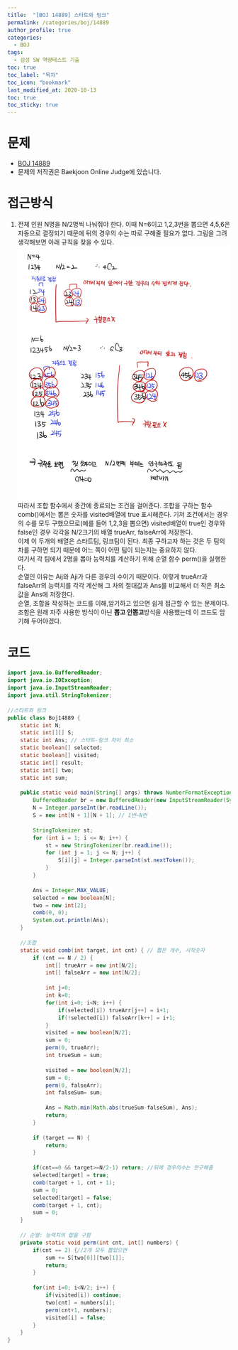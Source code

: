 ```yaml
---
title:  "[BOJ 14889] 스타트와 링크"
permalink: /categories/boj/14889
author_profile: true
categories:
  - BOJ
tags:
  - 삼성 SW 역량테스트 기출
toc: true
toc_label: "목차"
toc_icon: "bookmark"
last_modified_at: 2020-10-13
toc: true
toc_sticky: true
---
```

# 문제
* [BOJ 14889](https://www.acmicpc.net/problem/14889)
* 문제의 저작권은 Baekjoon Online Judge에 있습니다.  

# 접근방식 
1. 전체 인원 N명을 N/2명씩 나눠줘야 한다. 이때 N=6이고 1,2,3번을 뽑으면 4,5,6은 자동으로 결정되기 때문에 뒤의 경우의 수는 따로 구해줄 필요가 없다. 그림을 그려 생각해보면 아래 규칙을 찾을 수 있다.  
![startlink](/assets/images/startlink.jpg)  
따라서 조합 함수에서 중간에 종료되는 조건을 걸어준다. 조합을 구하는 함수 comb()에서는 뽑은 숫자를 visited배열에 true 표시해준다. 기저 조건에서는 경우의 수를 모두 구했으므로(예를 들어 1,2,3을 뽑으면) visited배열이 true인 경우와 false인 경우 각각을 N/2크기의 배열 trueArr, falseArr에 저장한다.  
이제 이 두개의 배열은 스타트팀, 링크팀이 된다. 최종 구하고자 하는 것은 두 팀의 차를 구하면 되기 때문에 
어느 쪽이 어떤 팀이 되는지는 중요하지 않다.  
여기서 각 팀에서 2명을 뽑아 능력치를 계산하기 위해 순열 함수 perm()을 실행한다.  
순열인 이유는 Aij와 Aji가 다른 경우의 수이기 때문이다. 이렇게 trueArr과 falseArr의 능력치를 각각 계산해 그 차의 절대값과 Ans를 비교해서 더 작은 최소값을 Ans에 저장한다.  
순열, 조합을 작성하는 코드를 이해,암기하고 있으면 쉽게 접근할 수 있는 문제이다.  
조합은 원래 자주 사용한 방식이 아닌 <b>뽑고 안뽑고</b>방식을 사용했는데 이 코드도 암기해 두어야겠다.

# 코드
```java
import java.io.BufferedReader;
import java.io.IOException;
import java.io.InputStreamReader;
import java.util.StringTokenizer;

//스타트와 링크
public class Boj14889 {
	static int N;
	static int[][] S;
	static int Ans; // 스타트-링크 차이 최소
	static boolean[] selected;
	static boolean[] visited;
	static int[] result;
	static int[] two;
	static int sum;

	public static void main(String[] args) throws NumberFormatException, IOException {
		BufferedReader br = new BufferedReader(new InputStreamReader(System.in));
		N = Integer.parseInt(br.readLine());
		S = new int[N + 1][N + 1]; // 1번~N번

		StringTokenizer st;
		for (int i = 1; i <= N; i++) {
			st = new StringTokenizer(br.readLine());
			for (int j = 1; j <= N; j++) {
				S[i][j] = Integer.parseInt(st.nextToken());
			}
		}
		
		Ans = Integer.MAX_VALUE;
		selected = new boolean[N];
		two = new int[2];
		comb(0, 0);
		System.out.println(Ans);
	}

	//조합
	static void comb(int target, int cnt) { // 뽑은 개수, 시작숫자
		if (cnt == N / 2) {
			int[] trueArr = new int[N/2];
			int[] falseArr = new int[N/2];
			
			int j=0;
			int k=0;
			for(int i=0; i<N; i++) {
				if(selected[i]) trueArr[j++] = i+1;
				if(!selected[i]) falseArr[k++] = i+1;
			}
			visited = new boolean[N/2];
			sum = 0;
			perm(0, trueArr);
			int trueSum = sum;
			
			visited = new boolean[N/2];
			sum = 0;
			perm(0, falseArr);
			int falseSum= sum;
			
			Ans = Math.min(Math.abs(trueSum-falseSum), Ans);
			return;
		}

		if (target == N) {
			return;
		}
		
		if(cnt==0 && target>=N/2-1) return; //뒤에 경우의수는 안구해줌
		selected[target] = true;
		comb(target + 1, cnt + 1);
		sum = 0;
		selected[target] = false;
		comb(target + 1, cnt);
		sum = 0;
	}

	// 순열: 능력치의 합을 구함
	private static void perm(int cnt, int[] numbers) {
		if(cnt == 2) {//2개 모두 뽑았으면
			sum += S[two[0]][two[1]];
			return;
		}
		
		for(int i=0; i<N/2; i++) {
			if(visited[i]) continue;
			two[cnt] = numbers[i];
			perm(cnt+1, numbers);
			visited[i] = false;
		}
	}
}
```